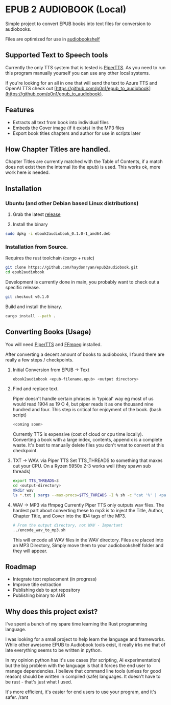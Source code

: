 # EPUB 2 AUDIOBOOK (Local)

Simple project to convert EPUB books into text files for conversion to audiobooks.

Files are optimized for use in [audiobookshelf](https://www.audiobookshelf.org/)

## Supported Text to Speech tools
Currently the only TTS system that is tested is [PiperTTS](https://github.com/rhasspy/piper).  As you need to run this program manually yourself you can use any other local systems.

If you're looking for an all in one that will send the text to Azure TTS and OpenAI TTS check out [https://github.com/p0n1/epub_to_audiobook](https://github.com/p0n1/epub_to_audiobook).

## Features
- Extracts all text from book into individual files
- Embeds the Cover image (if it exists) in the MP3 files
- Export book titles chapters and author for use in scripts later

## How Chapter Titles are handled.
Chapter Titles are currently matched with the Table of Contents, if a match does not exist then the internal (to the epub) is used. This works ok, more work here is needed.

## Installation

### Ubuntu (and other Debian based Linux distributions)
1. Grab the latest [release](https://github.com/haydonryan/epub2audiobook/releases)

2. Install the binary
``` bash
sudo dpkg -i ebook2audiobook_0.1.0-1_amd64.deb
```

### Installation from Source.
Requires the rust toolchain (cargo + rustc)
``` bash
git clone https://github.com/haydonryan/epub2audiobook.git
cd epub2audiobook
```

Development is currently done in main, you probably want to check out a specific release.
``` bash
git checkout v0.1.0
```
Build and install the binary.
``` bash
cargo install --path .
```


## Converting Books (Usage)
You will need [PiperTTS](https://github.com/rhasspy/piper) and [FFmpeg](https://www.ffmpeg.org/) installed.

After converting a decent amount of books to audiobooks, I found there are really a few steps / checkpoints.
1. Initial Conversion from EPUB -> Text

   ``` bash
   ebook2audiobook <epub-filename.epub> <output directory>

    ```
2. Find and replace text.

    Piper doesn't handle certain phrases in 'typical' way eg most of us would read 1904 as 19 O 4, but piper reads it as one thousand nine hundred and four.  This step is critical for enjoyment of the book. (bash script)
    ``` bash
    <coming soon>
    ```
    Currently TTS is expensive (cost of cloud or cpu time locally).  Converting a book with a large index, contents, appendix is a complete waste.  It's best to manually delete files you don't wnat to convert at this checkpoint.


3. TXT -> WAV. via Piper TTS
    Set TTS_THREADS to something that maxes out your CPU. On a Ryzen 5950x 2-3 works well (they spawn sub threads)
    ``` bash
    export TTS_THREADS=3
    cd <output-directory>
    mkdir wav
    ls *.txt | xargs --max-procs=$TTS_THREADS -I % sh -c "cat '%' | <path-piper>/piper --length_scale 0.9 --model <model-path-and-file> --output_file 'wav/%.wav'"
    ```

4. WAV -> MP3 via ffmpeg
   Currently Piper TTS only outputs wav files. The hardest part about converting these to mp3 is to inject the Title, Author, Chapter Title, and Cover into the ID4 tags of the MP3.
    ``` bash
    # From the output directory, not WAV - Important
    ../encode_wav_to_mp3.sh

    ```
    This will encode all WAV files in the WAV directory. Files are placed into an MP3 Directory, Simply move them to your audiobookshelf folder and they will appear.

## Roadmap
- Integrate text replacement (in progress)
- Improve title extraction
- Publishing deb to apt repository
- Publishing binary to AUR

## Why does this project exist?
I've spent a bunch of my spare time learning the Rust programming language.

I was looking for a small project to help learn the language and frameworks.  While other awesome EPUB to Audiobook tools exist, it really irks me that of late everything seems to be written in python.

In my opinion python has it's use cases (for scripting, AI experimentation) but the big problem with the language is that it forces the end user to manage dependencies.  I believe that command line tools (unless for good reason) should be written in compiled (safe) languages.  It doesn't have to be rust - that's just what I used.

It's more efficient, it's easier for end users to use your program, and it's safer. /rant
